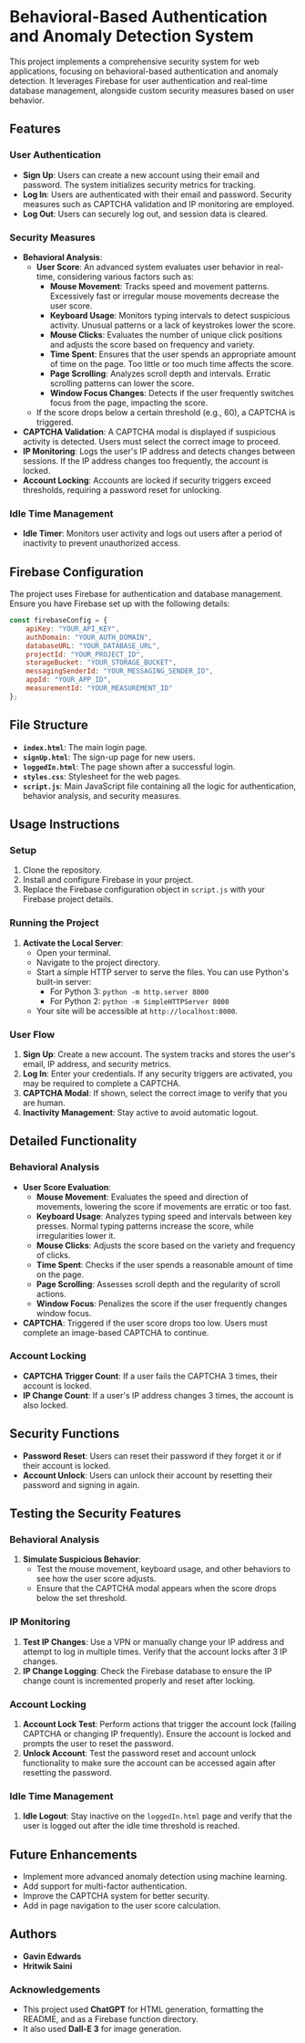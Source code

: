 # Behavioral-Based Authentication and Anomaly Detection System

This project implements a comprehensive security system for web applications, focusing on behavioral-based authentication and anomaly detection. It leverages Firebase for user authentication and real-time database management, alongside custom security measures based on user behavior.

## Features

### User Authentication
- **Sign Up**: Users can create a new account using their email and password. The system initializes security metrics for tracking.
- **Log In**: Users are authenticated with their email and password. Security measures such as CAPTCHA validation and IP monitoring are employed.
- **Log Out**: Users can securely log out, and session data is cleared.

### Security Measures
- **Behavioral Analysis**:
  - **User Score**: An advanced system evaluates user behavior in real-time, considering various factors such as:
    - **Mouse Movement**: Tracks speed and movement patterns. Excessively fast or irregular mouse movements decrease the user score.
    - **Keyboard Usage**: Monitors typing intervals to detect suspicious activity. Unusual patterns or a lack of keystrokes lower the score.
    - **Mouse Clicks**: Evaluates the number of unique click positions and adjusts the score based on frequency and variety.
    - **Time Spent**: Ensures that the user spends an appropriate amount of time on the page. Too little or too much time affects the score.
    - **Page Scrolling**: Analyzes scroll depth and intervals. Erratic scrolling patterns can lower the score.
    - **Window Focus Changes**: Detects if the user frequently switches focus from the page, impacting the score.
  - If the score drops below a certain threshold (e.g., 60), a CAPTCHA is triggered.
- **CAPTCHA Validation**: A CAPTCHA modal is displayed if suspicious activity is detected. Users must select the correct image to proceed.
- **IP Monitoring**: Logs the user's IP address and detects changes between sessions. If the IP address changes too frequently, the account is locked.
- **Account Locking**: Accounts are locked if security triggers exceed thresholds, requiring a password reset for unlocking.

### Idle Time Management
- **Idle Timer**: Monitors user activity and logs out users after a period of inactivity to prevent unauthorized access.

## Firebase Configuration
The project uses Firebase for authentication and database management. Ensure you have Firebase set up with the following details:
```javascript
const firebaseConfig = {
    apiKey: "YOUR_API_KEY",
    authDomain: "YOUR_AUTH_DOMAIN",
    databaseURL: "YOUR_DATABASE_URL",
    projectId: "YOUR_PROJECT_ID",
    storageBucket: "YOUR_STORAGE_BUCKET",
    messagingSenderId: "YOUR_MESSAGING_SENDER_ID",
    appId: "YOUR_APP_ID",
    measurementId: "YOUR_MEASUREMENT_ID"
};
```

## File Structure
- **`index.html`**: The main login page.
- **`signUp.html`**: The sign-up page for new users.
- **`loggedIn.html`**: The page shown after a successful login.
- **`styles.css`**: Stylesheet for the web pages.
- **`script.js`**: Main JavaScript file containing all the logic for authentication, behavior analysis, and security measures.

## Usage Instructions

### Setup
1. Clone the repository.
2. Install and configure Firebase in your project.
3. Replace the Firebase configuration object in `script.js` with your Firebase project details.

### Running the Project
1. **Activate the Local Server**:
   - Open your terminal.
   - Navigate to the project directory.
   - Start a simple HTTP server to serve the files. You can use Python's built-in server:
     - For Python 3: `python -m http.server 8000`
     - For Python 2: `python -m SimpleHTTPServer 8000`
   - Your site will be accessible at `http://localhost:8000`.

### User Flow
1. **Sign Up**: Create a new account. The system tracks and stores the user's email, IP address, and security metrics.
2. **Log In**: Enter your credentials. If any security triggers are activated, you may be required to complete a CAPTCHA.
3. **CAPTCHA Modal**: If shown, select the correct image to verify that you are human.
4. **Inactivity Management**: Stay active to avoid automatic logout.

## Detailed Functionality

### Behavioral Analysis
- **User Score Evaluation**: 
  - **Mouse Movement**: Evaluates the speed and direction of movements, lowering the score if movements are erratic or too fast.
  - **Keyboard Usage**: Analyzes typing speed and intervals between key presses. Normal typing patterns increase the score, while irregularities lower it.
  - **Mouse Clicks**: Adjusts the score based on the variety and frequency of clicks.
  - **Time Spent**: Checks if the user spends a reasonable amount of time on the page.
  - **Page Scrolling**: Assesses scroll depth and the regularity of scroll actions.
  - **Window Focus**: Penalizes the score if the user frequently changes window focus.
- **CAPTCHA**: Triggered if the user score drops too low. Users must complete an image-based CAPTCHA to continue.

### Account Locking
- **CAPTCHA Trigger Count**: If a user fails the CAPTCHA 3 times, their account is locked.
- **IP Change Count**: If a user's IP address changes 3 times, the account is also locked.

## Security Functions
- **Password Reset**: Users can reset their password if they forget it or if their account is locked.
- **Account Unlock**: Users can unlock their account by resetting their password and signing in again.

## Testing the Security Features

### Behavioral Analysis
1. **Simulate Suspicious Behavior**: 
   - Test the mouse movement, keyboard usage, and other behaviors to see how the user score adjusts.
   - Ensure that the CAPTCHA modal appears when the score drops below the set threshold.

### IP Monitoring
1. **Test IP Changes**: Use a VPN or manually change your IP address and attempt to log in multiple times. Verify that the account locks after 3 IP changes.
2. **IP Change Logging**: Check the Firebase database to ensure the IP change count is incremented properly and reset after locking.

### Account Locking
1. **Account Lock Test**: Perform actions that trigger the account lock (failing CAPTCHA or changing IP frequently). Ensure the account is locked and prompts the user to reset the password.
2. **Unlock Account**: Test the password reset and account unlock functionality to make sure the account can be accessed again after resetting the password.

### Idle Time Management
1. **Idle Logout**: Stay inactive on the `loggedIn.html` page and verify that the user is logged out after the idle time threshold is reached.

## Future Enhancements
- Implement more advanced anomaly detection using machine learning.
- Add support for multi-factor authentication.
- Improve the CAPTCHA system for better security.
- Add in page navigation to the user score calculation.

## Authors
- **Gavin Edwards**
- **Hritwik Saini**

### Acknowledgements
- This project used **ChatGPT** for HTML generation, formatting the README, and as a Firebase function directory.
- It also used **Dall-E 3** for image generation.
